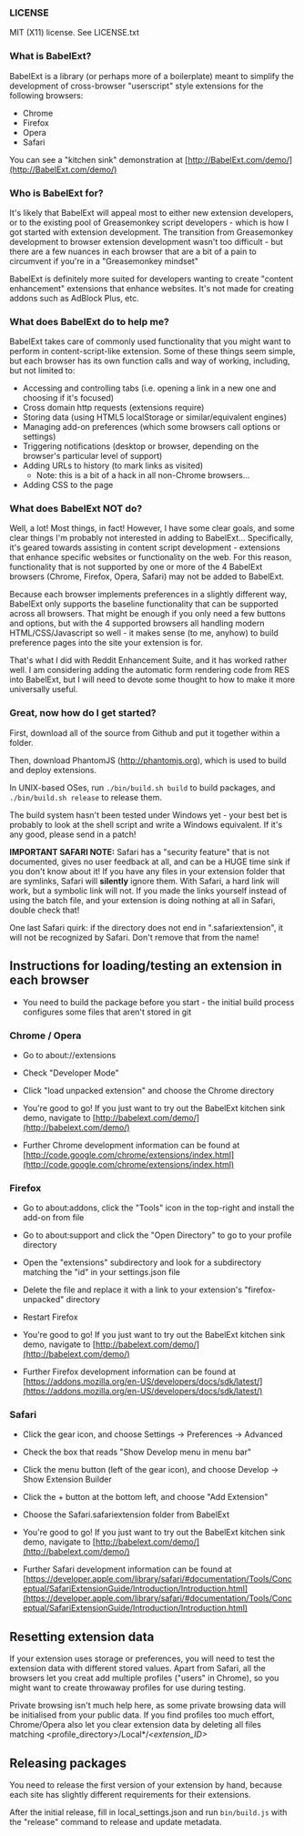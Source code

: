 ### LICENSE ###

MIT (X11) license. See LICENSE.txt

### What is BabelExt? ###

BabelExt is a library (or perhaps more of a boilerplate) meant to simplify the
development of cross-browser "userscript" style extensions for the following browsers:

- Chrome
- Firefox
- Opera
- Safari

You can see a "kitchen sink" demonstration at [http://BabelExt.com/demo/](http://BabelExt.com/demo/)

### Who is BabelExt for? ###

It's likely that BabelExt will appeal most to either new extension developers, or
to the existing pool of Greasemonkey script developers - which is how I got started
with extension development.  The transition from Greasemonkey development to browser
extension development wasn't too difficult - but there are a few nuances in each
browser that are a bit of a pain to circumvent if you're in a "Greasemonkey mindset"

BabelExt is definitely more suited for developers wanting to create "content enhancement"
extensions that enhance websites.  It's not made for creating addons such as AdBlock Plus, etc.

### What does BabelExt do to help me? ###

BabelExt takes care of commonly used functionality that you might want to perform
in content-script-like extension.  Some of these things seem simple, but each browser
has its own function calls and way of working, including, but not limited to:

- Accessing and controlling tabs (i.e. opening a link in a new one and choosing if it's focused)
- Cross domain http requests (extensions require)
- Storing data (using HTML5 localStorage or similar/equivalent engines)
- Managing add-on preferences (which some browsers call options or settings)
- Triggering notifications (desktop or browser, depending on the browser's particular level of support)
- Adding URLs to history (to mark links as visited)
	- Note: this is a bit of a hack in all non-Chrome browsers...
- Adding CSS to the page

### What does BabelExt NOT do? ###

Well, a lot! Most things, in fact! However, I have some clear goals, and some clear
things I'm probably not interested in adding to BabelExt... Specifically, it's geared
towards assisting in content script development - extensions that enhance specific
websites or functionality on the web.  For this reason, functionality that is not supported
by one or more of the 4 BabelExt browsers (Chrome, Firefox, Opera, Safari) may not be added
to BabelExt.

Because each browser implements preferences in a slightly different way, BabelExt only supports
the baseline functionality that can be supported across all browsers.  That might be enough if
you only need a few buttons and options, but with the 4 supported browsers all handling modern
HTML/CSS/Javascript so well - it makes sense (to me, anyhow) to build preference pages into the
site your extension is for.

That's what I did with Reddit Enhancement Suite, and it has worked rather well. I am considering
adding the automatic form rendering code from RES into BabelExt, but I will need to devote some
thought to how to make it more universally useful.

### Great, now how do I get started? ###

First, download all of the source from Github and put it together within a folder.

Then, download PhantomJS (http://phantomjs.org), which is used to build and deploy extensions.

In UNIX-based OSes, run `./bin/build.sh build` to build packages, and
`./bin/build.sh release` to release them.

The build system hasn't been tested under Windows yet - your best bet is probably to look at
the shell script and write a Windows equivalent.  If it's any good, please send in a patch!

**IMPORTANT SAFARI NOTE:** Safari has a "security feature" that is not documented, gives no user
feedback at all, and can be a HUGE time sink if you don't know about it!  If you have any
files in your extension folder that are symlinks, Safari will **silently** ignore them.
With Safari, a hard link will work, but a symbolic link will not.  If you made the links
yourself instead of using the batch file, and your extension is doing nothing at all in
Safari, double check that!

One last Safari quirk: if the directory does not end in ".safariextension", it will not be
recognized by Safari. Don't remove that from the name!

## Instructions for loading/testing an extension in each browser ##

- You need to build the package before you start - the initial build
  process configures some files that aren't stored in git

### Chrome / Opera ###

- Go to about://extensions

- Check "Developer Mode"

- Click "load unpacked extension" and choose the Chrome directory

- You're good to go! If you just want to try out the BabelExt kitchen sink demo, navigate to [http://babelext.com/demo/](http://babelext.com/demo/)

- Further Chrome development information can be found at [http://code.google.com/chrome/extensions/index.html](http://code.google.com/chrome/extensions/index.html)

### Firefox ###

- Go to about:addons, click the "Tools" icon in the top-right and install the add-on from file

- Go to about:support and click the "Open Directory" to go to your profile directory

- Open the "extensions" subdirectory and look for a subdirectory matching the "id" in your settings.json file

- Delete the file and replace it with a link to your extension's "firefox-unpacked" directory

- Restart Firefox

- You're good to go! If you just want to try out the BabelExt kitchen sink demo, navigate to [http://babelext.com/demo/](http://babelext.com/demo/)

- Further Firefox development information can be found at [https://addons.mozilla.org/en-US/developers/docs/sdk/latest/](https://addons.mozilla.org/en-US/developers/docs/sdk/latest/)

### Safari ###

- Click the gear icon, and choose Settings -> Preferences -> Advanced

- Check the box that reads "Show Develop menu in menu bar"

- Click the menu button (left of the gear icon), and choose Develop -> Show Extension Builder

- Click the + button at the bottom left, and choose "Add Extension"

- Choose the Safari.safariextension folder from BabelExt

- You're good to go! If you just want to try out the BabelExt kitchen sink demo, navigate to [http://babelext.com/demo/](http://babelext.com/demo/)

- Further Safari development information can be found at [https://developer.apple.com/library/safari/#documentation/Tools/Conceptual/SafariExtensionGuide/Introduction/Introduction.html](https://developer.apple.com/library/safari/#documentation/Tools/Conceptual/SafariExtensionGuide/Introduction/Introduction.html)

## Resetting extension data ##

If your extension uses storage or preferences, you will need to test the extension data with
different stored values.  Apart from Safari, all the browsers let you creat add multiple
profiles ("users" in Chrome), so you might want to create throwaway profiles for use during
testing.

Private browsing isn't much help here, as some private browsing data will be initialised from
your public data.  If you find profiles too much effort, Chrome/Opera also let you clear
extension data by deleting all files matching <profile_directory>/Local*/*<extension_ID>*

## Releasing packages ##

You need to release the first version of your extension by hand, because each site has slightly different requirements for their extensions.

After the initial release, fill in local_settings.json and run `bin/build.js` with the "release" command to release and update metadata.
